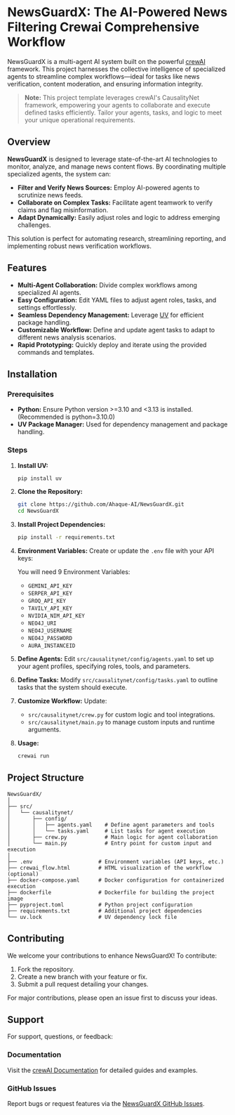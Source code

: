 # NewsGuardX: The AI-Powered News Filtering Crewai Comprehensive Workflow

NewsGuardX is a multi-agent AI system built on the powerful [crewAI](https://crewai.com) framework. This project harnesses the collective intelligence of specialized agents to streamline complex workflows—ideal for tasks like news verification, content moderation, and ensuring information integrity.

> **Note:** This project template leverages crewAI's CausalityNet framework, empowering your agents to collaborate and execute defined tasks efficiently. Tailor your agents, tasks, and logic to meet your unique operational requirements.

## Overview

**NewsGuardX** is designed to leverage state-of-the-art AI technologies to monitor, analyze, and manage news content flows. By coordinating multiple specialized agents, the system can:

- **Filter and Verify News Sources:** Employ AI-powered agents to scrutinize news feeds.
- **Collaborate on Complex Tasks:** Facilitate agent teamwork to verify claims and flag misinformation.
- **Adapt Dynamically:** Easily adjust roles and logic to address emerging challenges.

This solution is perfect for automating research, streamlining reporting, and implementing robust news verification workflows.

## Features

- **Multi-Agent Collaboration:** Divide complex workflows among specialized AI agents.
- **Easy Configuration:** Edit YAML files to adjust agent roles, tasks, and settings effortlessly.
- **Seamless Dependency Management:** Leverage [UV](https://docs.astral.sh/uv/) for efficient package handling.
- **Customizable Workflow:** Define and update agent tasks to adapt to different news analysis scenarios.
- **Rapid Prototyping:** Quickly deploy and iterate using the provided commands and templates.

## Installation

### Prerequisites

- **Python:** Ensure Python version >=3.10 and <3.13 is installed. (Recommended is python=3.10.0)
- **UV Package Manager:** Used for dependency management and package handling.

### Steps

1. **Install UV:**  
   ```bash
   pip install uv
   ```

2. **Clone the Repository:**
   ```bash
   git clone https://github.com/Ahaque-AI/NewsGuardX.git
   cd NewsGuardX
   ```

3. **Install Project Dependencies:**
   ```bash
   pip install -r requirements.txt
   ```

4. **Environment Variables:**
   Create or update the `.env` file with your API keys:
   
   You will need 9 Environment Variables:
   - `GEMINI_API_KEY`
   - `SERPER_API_KEY`
   - `GROQ_API_KEY`
   - `TAVILY_API_KEY`
   - `NVIDIA_NIM_API_KEY`
   - `NEO4J_URI`
   - `NEO4J_USERNAME`
   - `NEO4J_PASSWORD`
   - `AURA_INSTANCEID`

5. **Define Agents:**
   Edit `src/causalitynet/config/agents.yaml` to set up your agent profiles, specifying roles, tools, and parameters.

6. **Define Tasks:**
   Modify `src/causalitynet/config/tasks.yaml` to outline tasks that the system should execute.

7. **Customize Workflow:**
   Update:
   - `src/causalitynet/crew.py` for custom logic and tool integrations.
   - `src/causalitynet/main.py` to manage custom inputs and runtime arguments.

8. **Usage:**
   ```bash
   crewai run
   ```

## Project Structure

```
NewsGuardX/
│
├── src/
│   └── causalitynet/
│       ├── config/
│       │   ├── agents.yaml    # Define agent parameters and tools
│       │   └── tasks.yaml     # List tasks for agent execution
│       ├── crew.py            # Main logic for agent collaboration
│       └── main.py            # Entry point for custom input and execution
│
├── .env                     # Environment variables (API keys, etc.)
├── crewai_flow.html         # HTML visualization of the workflow (optional)
├── docker-compose.yaml      # Docker configuration for containerized execution
├── dockerfile               # Dockerfile for building the project image
├── pyproject.toml           # Python project configuration
├── requirements.txt         # Additional project dependencies
└── uv.lock                  # UV dependency lock file
```

## Contributing

We welcome your contributions to enhance NewsGuardX! To contribute:

1. Fork the repository.
2. Create a new branch with your feature or fix.
3. Submit a pull request detailing your changes.

For major contributions, please open an issue first to discuss your ideas.

## Support

For support, questions, or feedback:

### Documentation
Visit the [crewAI Documentation]((https://docs.crewai.com/introduction)) for detailed guides and examples.

### GitHub Issues
Report bugs or request features via the [NewsGuardX GitHub Issues](https://github.com/Ahaque-AI/NewsGuardX/issues).
